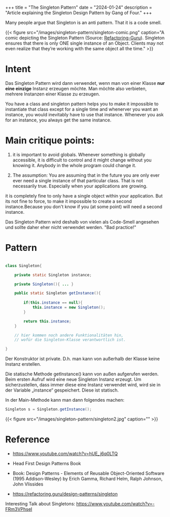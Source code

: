 +++
title = "The Singleton Pattern"
date = "2024-01-24"
description = "Article explaining the Singleton Design Pattern by Gang of Four."
+++



Many people argue that Singleton is an anti pattern. That it is a code smell.

{{< figure src="/images/singleton-pattern/singleton-comic.png" caption="A comic depicting the Singleton Pattern (Source: [Refactoring-Guru](https://refactoring.guru/design-patterns/singleton)). Singleton ensures that there is only ONE single instance of an Object. Clients may not even realize that they’re working with the same object all the time." >}}

# Intent



Das Singleton Pattern wird dann verwendet, wenn man von einer Klasse __nur eine einzige__ Instanz erzeugen möchte. Man möchte also verbieten, mehrere Instanzen einer Klasse zu erzeugen.


You have a class and singleton pattern helps you to make it impossible to instantiate that class except for a single time and whenerver you want an instance, you would inevitably have to use that instance. Whenever you ask for an instance, you always get the same instance.


# Main critique points:

1. it is important to avoid globals. Whenever something is globally accessible, it is difficult to control and it might change without you knowing it. Anybody in the whole program could change it. 


2. The assumption: You are assuming that in the future you are only ever ever need a single instance of that particular class. That is not necessarily true. Especially when your applications are growing.



it is completely fine to only have a single object within your application. But its not fine to force, to make it impossible to create a second instance.Because you don't know if you (at some point) will need a second instance.

Das Singleton Pattern wird deshalb von vielen als Code-Smell angesehen und sollte daher eher nicht verwendet werden. "Bad practice!"

# Pattern

```java

class Singleton{

    private static Singleton instance;

    private Singleton(){ ... }

    public static Singleton getInstance(){
        
        if(this.instance == null){
            this.instance = new Singleton();
        }

        return this.instance;
    }

    // hier kommen noch andere Funktionalitäten hin,
    // wofür die Singleton-Klasse verantwortlich ist.

}
```

Der Konstruktor ist private. D.h. man kann von außerhalb der Klasse keine Instanz erstellen.

Die statische Methode getInstance() kann von außen aufgerufen werden. Beim ersten Aufruf wird eine neue Singleton Instanz erzeugt. Um sicherzustellen, dass immer diese eine Instanz verwendet wird, wird sie in der Variable „instance“ gespeichert. Diese ist statisch.

In der Main-Methode kann man dann folgendes machen:

```java
Singleton s = Singleton.getInstance();
```



{{< figure src="/images/singleton-pattern/singleton2.jpg" caption="" >}}


 
# Reference

- https://www.youtube.com/watch?v=hUE_j6q0LTQ

- Head First Design Patterns Book

- Book: Design Patterns - Elements of Reusable Object-Oriented Software (1995 Addison-Wesley) by 
Erich Gamma, Richard Helm, Ralph Johnson, John Vlissides

- https://refactoring.guru/design-patterns/singleton

Interesting Talk about Singletons:
https://www.youtube.com/watch?v=-FRm3VPhseI 
